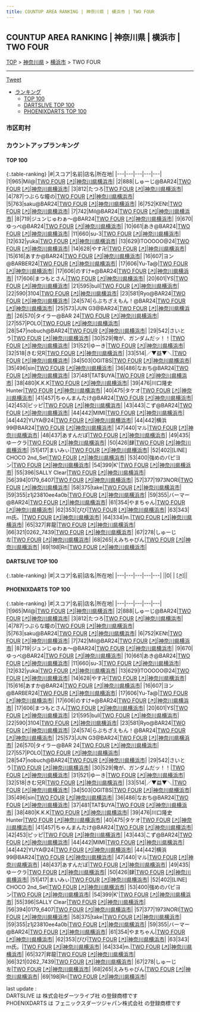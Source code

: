 ```yaml
---
title: COUNTUP AREA RANKING | 神奈川県 | 横浜市 | TWO FOUR
---
```

## COUNTUP AREA RANKING | 神奈川県 | 横浜市 | TWO FOUR

[TOP](/darts/rank/) > [神奈川県](/darts/rank/神奈川県/) > [横浜市](/darts/rank/神奈川県/横浜市/) > TWO FOUR

___

<a href="https://twitter.com/share?ref_src=twsrc%5Etfw" data-text="COUNTUP AREA RANKING | 神奈川県横浜市TWO FOUR" class="twitter-share-button" data-hashtags="DARTSLIVE,PHOENIXDARTS,darts,ダーツ" data-show-count="false">Tweet</a>

* [ランキング](#カウントアップランキング)
    * [TOP 100](#top-100)
    * [DARTSLIVE TOP 100](#dartslive-top-100)
    * [PHOENIXDARTS TOP 100](#phoenixdarts-top-100)

### 市区町村

<ul>

</ul>

### カウントアップランキング

#### TOP 100



{:.table-ranking}
|#|スコア|名前|店名|所在地|
|---|---|---|---|---|
|1|965|<span class="rank-name-pd">Mil@</span>|<a href="/darts/rank/shops/85292.html">TWO FOUR</a> <a href="https://vs.phoenixdarts.com/jp/shop/shopDetailInfo/s_85292?s_seq=85292">[↗]</a>|<a href="/darts/rank/神奈川県/横浜市">神奈川県横浜市</a>|
|2|888|<span class="rank-name-pd">しゅーじ@BAR24</span>|<a href="/darts/rank/shops/85292.html">TWO FOUR</a> <a href="https://vs.phoenixdarts.com/jp/shop/shopDetailInfo/s_85292?s_seq=85292">[↗]</a>|<a href="/darts/rank/神奈川県/横浜市">神奈川県横浜市</a>|
|3|812|<span class="rank-name-pd">たつろ</span>|<a href="/darts/rank/shops/85292.html">TWO FOUR</a> <a href="https://vs.phoenixdarts.com/jp/shop/shopDetailInfo/s_85292?s_seq=85292">[↗]</a>|<a href="/darts/rank/神奈川県/横浜市">神奈川県横浜市</a>|
|4|787|<span class="rank-name-pd">つぶらな瞳の</span>|<a href="/darts/rank/shops/85292.html">TWO FOUR</a> <a href="https://vs.phoenixdarts.com/jp/shop/shopDetailInfo/s_85292?s_seq=85292">[↗]</a>|<a href="/darts/rank/神奈川県/横浜市">神奈川県横浜市</a>|
|5|763|<span class="rank-name-pd">saku@BAR24</span>|<a href="/darts/rank/shops/85292.html">TWO FOUR</a> <a href="https://vs.phoenixdarts.com/jp/shop/shopDetailInfo/s_85292?s_seq=85292">[↗]</a>|<a href="/darts/rank/神奈川県/横浜市">神奈川県横浜市</a>|
|6|752|<span class="rank-name-pd">KENt</span>|<a href="/darts/rank/shops/85292.html">TWO FOUR</a> <a href="https://vs.phoenixdarts.com/jp/shop/shopDetailInfo/s_85292?s_seq=85292">[↗]</a>|<a href="/darts/rank/神奈川県/横浜市">神奈川県横浜市</a>|
|7|742|<span class="rank-name-pd">Mil@BAR24</span>|<a href="/darts/rank/shops/85292.html">TWO FOUR</a> <a href="https://vs.phoenixdarts.com/jp/shop/shopDetailInfo/s_85292?s_seq=85292">[↗]</a>|<a href="/darts/rank/神奈川県/横浜市">神奈川県横浜市</a>|
|8|719|<span class="rank-name-pd">ジュンじゅわぁ〜@BAR24</span>|<a href="/darts/rank/shops/85292.html">TWO FOUR</a> <a href="https://vs.phoenixdarts.com/jp/shop/shopDetailInfo/s_85292?s_seq=85292">[↗]</a>|<a href="/darts/rank/神奈川県/横浜市">神奈川県横浜市</a>|
|9|670|<span class="rank-name-pd">ゆっぺ@BAR24</span>|<a href="/darts/rank/shops/85292.html">TWO FOUR</a> <a href="https://vs.phoenixdarts.com/jp/shop/shopDetailInfo/s_85292?s_seq=85292">[↗]</a>|<a href="/darts/rank/神奈川県/横浜市">神奈川県横浜市</a>|
|10|661|<span class="rank-name-pd">あき@BAR24</span>|<a href="/darts/rank/shops/85292.html">TWO FOUR</a> <a href="https://vs.phoenixdarts.com/jp/shop/shopDetailInfo/s_85292?s_seq=85292">[↗]</a>|<a href="/darts/rank/神奈川県/横浜市">神奈川県横浜市</a>|
|11|660|<span class="rank-name-pd">su-3</span>|<a href="/darts/rank/shops/85292.html">TWO FOUR</a> <a href="https://vs.phoenixdarts.com/jp/shop/shopDetailInfo/s_85292?s_seq=85292">[↗]</a>|<a href="/darts/rank/神奈川県/横浜市">神奈川県横浜市</a>|
|12|632|<span class="rank-name-pd">yuka</span>|<a href="/darts/rank/shops/85292.html">TWO FOUR</a> <a href="https://vs.phoenixdarts.com/jp/shop/shopDetailInfo/s_85292?s_seq=85292">[↗]</a>|<a href="/darts/rank/神奈川県/横浜市">神奈川県横浜市</a>|
|13|629|<span class="rank-name-pd">ITOOOOO@24</span>|<a href="/darts/rank/shops/85292.html">TWO FOUR</a> <a href="https://vs.phoenixdarts.com/jp/shop/shopDetailInfo/s_85292?s_seq=85292">[↗]</a>|<a href="/darts/rank/神奈川県/横浜市">神奈川県横浜市</a>|
|14|628|<span class="rank-name-pd">やす卍</span>|<a href="/darts/rank/shops/85292.html">TWO FOUR</a> <a href="https://vs.phoenixdarts.com/jp/shop/shopDetailInfo/s_85292?s_seq=85292">[↗]</a>|<a href="/darts/rank/神奈川県/横浜市">神奈川県横浜市</a>|
|15|616|<span class="rank-name-pd">あすか@BAR24</span>|<a href="/darts/rank/shops/85292.html">TWO FOUR</a> <a href="https://vs.phoenixdarts.com/jp/shop/shopDetailInfo/s_85292?s_seq=85292">[↗]</a>|<a href="/darts/rank/神奈川県/横浜市">神奈川県横浜市</a>|
|16|607|<span class="rank-name-pd">ヨン@BARBER24</span>|<a href="/darts/rank/shops/85292.html">TWO FOUR</a> <a href="https://vs.phoenixdarts.com/jp/shop/shopDetailInfo/s_85292?s_seq=85292">[↗]</a>|<a href="/darts/rank/神奈川県/横浜市">神奈川県横浜市</a>|
|17|606|<span class="rank-name-pd">Yu-Ta@</span>|<a href="/darts/rank/shops/85292.html">TWO FOUR</a> <a href="https://vs.phoenixdarts.com/jp/shop/shopDetailInfo/s_85292?s_seq=85292">[↗]</a>|<a href="/darts/rank/神奈川県/横浜市">神奈川県横浜市</a>|
|17|606|<span class="rank-name-pd">のすけ⭐︎@BAR24</span>|<a href="/darts/rank/shops/85292.html">TWO FOUR</a> <a href="https://vs.phoenixdarts.com/jp/shop/shopDetailInfo/s_85292?s_seq=85292">[↗]</a>|<a href="/darts/rank/神奈川県/横浜市">神奈川県横浜市</a>|
|17|606|<span class="rank-name-pd">まつもとさん</span>|<a href="/darts/rank/shops/85292.html">TWO FOUR</a> <a href="https://vs.phoenixdarts.com/jp/shop/shopDetailInfo/s_85292?s_seq=85292">[↗]</a>|<a href="/darts/rank/神奈川県/横浜市">神奈川県横浜市</a>|
|20|601|<span class="rank-name-pd">YS</span>|<a href="/darts/rank/shops/85292.html">TWO FOUR</a> <a href="https://vs.phoenixdarts.com/jp/shop/shopDetailInfo/s_85292?s_seq=85292">[↗]</a>|<a href="/darts/rank/神奈川県/横浜市">神奈川県横浜市</a>|
|21|595|<span class="rank-name-pd">bull</span>|<a href="/darts/rank/shops/85292.html">TWO FOUR</a> <a href="https://vs.phoenixdarts.com/jp/shop/shopDetailInfo/s_85292?s_seq=85292">[↗]</a>|<a href="/darts/rank/神奈川県/横浜市">神奈川県横浜市</a>|
|22|590|<span class="rank-name-pd">3104</span>|<a href="/darts/rank/shops/85292.html">TWO FOUR</a> <a href="https://vs.phoenixdarts.com/jp/shop/shopDetailInfo/s_85292?s_seq=85292">[↗]</a>|<a href="/darts/rank/神奈川県/横浜市">神奈川県横浜市</a>|
|23|581|<span class="rank-name-pd">Ryo@BAR24</span>|<a href="/darts/rank/shops/85292.html">TWO FOUR</a> <a href="https://vs.phoenixdarts.com/jp/shop/shopDetailInfo/s_85292?s_seq=85292">[↗]</a>|<a href="/darts/rank/神奈川県/横浜市">神奈川県横浜市</a>|
|24|574|<span class="rank-name-pd">らぶちざえもん！@BAR24</span>|<a href="/darts/rank/shops/85292.html">TWO FOUR</a> <a href="https://vs.phoenixdarts.com/jp/shop/shopDetailInfo/s_85292?s_seq=85292">[↗]</a>|<a href="/darts/rank/神奈川県/横浜市">神奈川県横浜市</a>|
|25|573|<span class="rank-name-pd">JUN G3@BAR24</span>|<a href="/darts/rank/shops/85292.html">TWO FOUR</a> <a href="https://vs.phoenixdarts.com/jp/shop/shopDetailInfo/s_85292?s_seq=85292">[↗]</a>|<a href="/darts/rank/神奈川県/横浜市">神奈川県横浜市</a>|
|26|570|<span class="rank-name-pd">タイラー@BAR 24</span>|<a href="/darts/rank/shops/85292.html">TWO FOUR</a> <a href="https://vs.phoenixdarts.com/jp/shop/shopDetailInfo/s_85292?s_seq=85292">[↗]</a>|<a href="/darts/rank/神奈川県/横浜市">神奈川県横浜市</a>|
|27|557|<span class="rank-name-pd">POLO</span>|<a href="/darts/rank/shops/85292.html">TWO FOUR</a> <a href="https://vs.phoenixdarts.com/jp/shop/shopDetailInfo/s_85292?s_seq=85292">[↗]</a>|<a href="/darts/rank/神奈川県/横浜市">神奈川県横浜市</a>|
|28|547|<span class="rank-name-pd">nobuch@BAR24</span>|<a href="/darts/rank/shops/85292.html">TWO FOUR</a> <a href="https://vs.phoenixdarts.com/jp/shop/shopDetailInfo/s_85292?s_seq=85292">[↗]</a>|<a href="/darts/rank/神奈川県/横浜市">神奈川県横浜市</a>|
|29|542|<span class="rank-name-pd">さいとう</span>|<a href="/darts/rank/shops/85292.html">TWO FOUR</a> <a href="https://vs.phoenixdarts.com/jp/shop/shopDetailInfo/s_85292?s_seq=85292">[↗]</a>|<a href="/darts/rank/神奈川県/横浜市">神奈川県横浜市</a>|
|30|529|<span class="rank-name-pd">俺が、ガンダムだッ！！</span>|<a href="/darts/rank/shops/85292.html">TWO FOUR</a> <a href="https://vs.phoenixdarts.com/jp/shop/shopDetailInfo/s_85292?s_seq=85292">[↗]</a>|<a href="/darts/rank/神奈川県/横浜市">神奈川県横浜市</a>|
|31|521|<span class="rank-name-pd">ゆーき</span>|<a href="/darts/rank/shops/85292.html">TWO FOUR</a> <a href="https://vs.phoenixdarts.com/jp/shop/shopDetailInfo/s_85292?s_seq=85292">[↗]</a>|<a href="/darts/rank/神奈川県/横浜市">神奈川県横浜市</a>|
|32|518|<span class="rank-name-pd">きむ兄R</span>|<a href="/darts/rank/shops/85292.html">TWO FOUR</a> <a href="https://vs.phoenixdarts.com/jp/shop/shopDetailInfo/s_85292?s_seq=85292">[↗]</a>|<a href="/darts/rank/神奈川県/横浜市">神奈川県横浜市</a>|
|33|514|<span class="rank-name-pd">／▼益▼＼</span>|<a href="/darts/rank/shops/85292.html">TWO FOUR</a> <a href="https://vs.phoenixdarts.com/jp/shop/shopDetailInfo/s_85292?s_seq=85292">[↗]</a>|<a href="/darts/rank/神奈川県/横浜市">神奈川県横浜市</a>|
|34|503|<span class="rank-name-pd">OGITBS</span>|<a href="/darts/rank/shops/85292.html">TWO FOUR</a> <a href="https://vs.phoenixdarts.com/jp/shop/shopDetailInfo/s_85292?s_seq=85292">[↗]</a>|<a href="/darts/rank/神奈川県/横浜市">神奈川県横浜市</a>|
|35|496|<span class="rank-name-pd">sin</span>|<a href="/darts/rank/shops/85292.html">TWO FOUR</a> <a href="https://vs.phoenixdarts.com/jp/shop/shopDetailInfo/s_85292?s_seq=85292">[↗]</a>|<a href="/darts/rank/神奈川県/横浜市">神奈川県横浜市</a>|
|36|486|<span class="rank-name-pd">なおち@BAR24</span>|<a href="/darts/rank/shops/85292.html">TWO FOUR</a> <a href="https://vs.phoenixdarts.com/jp/shop/shopDetailInfo/s_85292?s_seq=85292">[↗]</a>|<a href="/darts/rank/神奈川県/横浜市">神奈川県横浜市</a>|
|37|481|<span class="rank-name-pd">TAT$UYA</span>|<a href="/darts/rank/shops/85292.html">TWO FOUR</a> <a href="https://vs.phoenixdarts.com/jp/shop/shopDetailInfo/s_85292?s_seq=85292">[↗]</a>|<a href="/darts/rank/神奈川県/横浜市">神奈川県横浜市</a>|
|38|480|<span class="rank-name-pd">K.K.K</span>|<a href="/darts/rank/shops/85292.html">TWO FOUR</a> <a href="https://vs.phoenixdarts.com/jp/shop/shopDetailInfo/s_85292?s_seq=85292">[↗]</a>|<a href="/darts/rank/神奈川県/横浜市">神奈川県横浜市</a>|
|39|476|<span class="rank-name-pd">川口隆史Hunter</span>|<a href="/darts/rank/shops/85292.html">TWO FOUR</a> <a href="https://vs.phoenixdarts.com/jp/shop/shopDetailInfo/s_85292?s_seq=85292">[↗]</a>|<a href="/darts/rank/神奈川県/横浜市">神奈川県横浜市</a>|
|40|475|<span class="rank-name-pd">タケオ</span>|<a href="/darts/rank/shops/85292.html">TWO FOUR</a> <a href="https://vs.phoenixdarts.com/jp/shop/shopDetailInfo/s_85292?s_seq=85292">[↗]</a>|<a href="/darts/rank/神奈川県/横浜市">神奈川県横浜市</a>|
|41|457|<span class="rank-name-pd">ちゃんまんたけ@BAR24</span>|<a href="/darts/rank/shops/85292.html">TWO FOUR</a> <a href="https://vs.phoenixdarts.com/jp/shop/shopDetailInfo/s_85292?s_seq=85292">[↗]</a>|<a href="/darts/rank/神奈川県/横浜市">神奈川県横浜市</a>|
|42|453|<span class="rank-name-pd">ピッピ</span>|<a href="/darts/rank/shops/85292.html">TWO FOUR</a> <a href="https://vs.phoenixdarts.com/jp/shop/shopDetailInfo/s_85292?s_seq=85292">[↗]</a>|<a href="/darts/rank/神奈川県/横浜市">神奈川県横浜市</a>|
|43|443|<span class="rank-name-pd">こず@BAR24</span>|<a href="/darts/rank/shops/85292.html">TWO FOUR</a> <a href="https://vs.phoenixdarts.com/jp/shop/shopDetailInfo/s_85292?s_seq=85292">[↗]</a>|<a href="/darts/rank/神奈川県/横浜市">神奈川県横浜市</a>|
|44|442|<span class="rank-name-pd">MIMI</span>|<a href="/darts/rank/shops/85292.html">TWO FOUR</a> <a href="https://vs.phoenixdarts.com/jp/shop/shopDetailInfo/s_85292?s_seq=85292">[↗]</a>|<a href="/darts/rank/神奈川県/横浜市">神奈川県横浜市</a>|
|44|442|<span class="rank-name-pd">YUYA@24</span>|<a href="/darts/rank/shops/85292.html">TWO FOUR</a> <a href="https://vs.phoenixdarts.com/jp/shop/shopDetailInfo/s_85292?s_seq=85292">[↗]</a>|<a href="/darts/rank/神奈川県/横浜市">神奈川県横浜市</a>|
|44|442|<span class="rank-name-pd">横浜99@BAR24</span>|<a href="/darts/rank/shops/85292.html">TWO FOUR</a> <a href="https://vs.phoenixdarts.com/jp/shop/shopDetailInfo/s_85292?s_seq=85292">[↗]</a>|<a href="/darts/rank/神奈川県/横浜市">神奈川県横浜市</a>|
|47|440|<span class="rank-name-pd">マル</span>|<a href="/darts/rank/shops/85292.html">TWO FOUR</a> <a href="https://vs.phoenixdarts.com/jp/shop/shopDetailInfo/s_85292?s_seq=85292">[↗]</a>|<a href="/darts/rank/神奈川県/横浜市">神奈川県横浜市</a>|
|48|437|<span class="rank-name-pd">あすんだぽ</span>|<a href="/darts/rank/shops/85292.html">TWO FOUR</a> <a href="https://vs.phoenixdarts.com/jp/shop/shopDetailInfo/s_85292?s_seq=85292">[↗]</a>|<a href="/darts/rank/神奈川県/横浜市">神奈川県横浜市</a>|
|49|435|<span class="rank-name-pd">ゆークラ</span>|<a href="/darts/rank/shops/85292.html">TWO FOUR</a> <a href="https://vs.phoenixdarts.com/jp/shop/shopDetailInfo/s_85292?s_seq=85292">[↗]</a>|<a href="/darts/rank/神奈川県/横浜市">神奈川県横浜市</a>|
|50|426|<span class="rank-name-pd">肆</span>|<a href="/darts/rank/shops/85292.html">TWO FOUR</a> <a href="https://vs.phoenixdarts.com/jp/shop/shopDetailInfo/s_85292?s_seq=85292">[↗]</a>|<a href="/darts/rank/神奈川県/横浜市">神奈川県横浜市</a>|
|51|417|<span class="rank-name-pd">まいみぃ</span>|<a href="/darts/rank/shops/85292.html">TWO FOUR</a> <a href="https://vs.phoenixdarts.com/jp/shop/shopDetailInfo/s_85292?s_seq=85292">[↗]</a>|<a href="/darts/rank/神奈川県/横浜市">神奈川県横浜市</a>|
|52|402|<span class="rank-name-pd">[LINE] CHOCO 2nd_Set</span>|<a href="/darts/rank/shops/85292.html">TWO FOUR</a> <a href="https://vs.phoenixdarts.com/jp/shop/shopDetailInfo/s_85292?s_seq=85292">[↗]</a>|<a href="/darts/rank/神奈川県/横浜市">神奈川県横浜市</a>|
|53|400|<span class="rank-name-pd">強めのパピヨン</span>|<a href="/darts/rank/shops/85292.html">TWO FOUR</a> <a href="https://vs.phoenixdarts.com/jp/shop/shopDetailInfo/s_85292?s_seq=85292">[↗]</a>|<a href="/darts/rank/神奈川県/横浜市">神奈川県横浜市</a>|
|54|399|<span class="rank-name-pd">K&#x27;</span>|<a href="/darts/rank/shops/85292.html">TWO FOUR</a> <a href="https://vs.phoenixdarts.com/jp/shop/shopDetailInfo/s_85292?s_seq=85292">[↗]</a>|<a href="/darts/rank/神奈川県/横浜市">神奈川県横浜市</a>|
|55|396|<span class="rank-name-pd">SALLY Clear</span>|<a href="/darts/rank/shops/85292.html">TWO FOUR</a> <a href="https://vs.phoenixdarts.com/jp/shop/shopDetailInfo/s_85292?s_seq=85292">[↗]</a>|<a href="/darts/rank/神奈川県/横浜市">神奈川県横浜市</a>|
|56|394|<span class="rank-name-pd">0179_6407</span>|<a href="/darts/rank/shops/85292.html">TWO FOUR</a> <a href="https://vs.phoenixdarts.com/jp/shop/shopDetailInfo/s_85292?s_seq=85292">[↗]</a>|<a href="/darts/rank/神奈川県/横浜市">神奈川県横浜市</a>|
|57|377|<span class="rank-name-pd">1973NORI</span>|<a href="/darts/rank/shops/85292.html">TWO FOUR</a> <a href="https://vs.phoenixdarts.com/jp/shop/shopDetailInfo/s_85292?s_seq=85292">[↗]</a>|<a href="/darts/rank/神奈川県/横浜市">神奈川県横浜市</a>|
|58|375|<span class="rank-name-pd">take</span>|<a href="/darts/rank/shops/85292.html">TWO FOUR</a> <a href="https://vs.phoenixdarts.com/jp/shop/shopDetailInfo/s_85292?s_seq=85292">[↗]</a>|<a href="/darts/rank/神奈川県/横浜市">神奈川県横浜市</a>|
|59|355|<span class="rank-name-pd">z1j23810ee4a0b</span>|<a href="/darts/rank/shops/85292.html">TWO FOUR</a> <a href="https://vs.phoenixdarts.com/jp/shop/shopDetailInfo/s_85292?s_seq=85292">[↗]</a>|<a href="/darts/rank/神奈川県/横浜市">神奈川県横浜市</a>|
|59|355|<span class="rank-name-pd">バーマー@BAR24</span>|<a href="/darts/rank/shops/85292.html">TWO FOUR</a> <a href="https://vs.phoenixdarts.com/jp/shop/shopDetailInfo/s_85292?s_seq=85292">[↗]</a>|<a href="/darts/rank/神奈川県/横浜市">神奈川県横浜市</a>|
|61|354|<span class="rank-name-pd">やまちゃん</span>|<a href="/darts/rank/shops/85292.html">TWO FOUR</a> <a href="https://vs.phoenixdarts.com/jp/shop/shopDetailInfo/s_85292?s_seq=85292">[↗]</a>|<a href="/darts/rank/神奈川県/横浜市">神奈川県横浜市</a>|
|62|353|<span class="rank-name-pd">ぴぴ</span>|<a href="/darts/rank/shops/85292.html">TWO FOUR</a> <a href="https://vs.phoenixdarts.com/jp/shop/shopDetailInfo/s_85292?s_seq=85292">[↗]</a>|<a href="/darts/rank/神奈川県/横浜市">神奈川県横浜市</a>|
|63|343|<span class="rank-name-pd">ｍ氏。</span>|<a href="/darts/rank/shops/85292.html">TWO FOUR</a> <a href="https://vs.phoenixdarts.com/jp/shop/shopDetailInfo/s_85292?s_seq=85292">[↗]</a>|<a href="/darts/rank/神奈川県/横浜市">神奈川県横浜市</a>|
|64|334|<span class="rank-name-pd">m.</span>|<a href="/darts/rank/shops/85292.html">TWO FOUR</a> <a href="https://vs.phoenixdarts.com/jp/shop/shopDetailInfo/s_85292?s_seq=85292">[↗]</a>|<a href="/darts/rank/神奈川県/横浜市">神奈川県横浜市</a>|
|65|327|<span class="rank-name-pd">昇龍</span>|<a href="/darts/rank/shops/85292.html">TWO FOUR</a> <a href="https://vs.phoenixdarts.com/jp/shop/shopDetailInfo/s_85292?s_seq=85292">[↗]</a>|<a href="/darts/rank/神奈川県/横浜市">神奈川県横浜市</a>|
|66|321|<span class="rank-name-pd">0262_7439</span>|<a href="/darts/rank/shops/85292.html">TWO FOUR</a> <a href="https://vs.phoenixdarts.com/jp/shop/shopDetailInfo/s_85292?s_seq=85292">[↗]</a>|<a href="/darts/rank/神奈川県/横浜市">神奈川県横浜市</a>|
|67|278|<span class="rank-name-pd">しゅーじ左</span>|<a href="/darts/rank/shops/85292.html">TWO FOUR</a> <a href="https://vs.phoenixdarts.com/jp/shop/shopDetailInfo/s_85292?s_seq=85292">[↗]</a>|<a href="/darts/rank/神奈川県/横浜市">神奈川県横浜市</a>|
|68|265|<span class="rank-name-pd">えみちゃびん</span>|<a href="/darts/rank/shops/85292.html">TWO FOUR</a> <a href="https://vs.phoenixdarts.com/jp/shop/shopDetailInfo/s_85292?s_seq=85292">[↗]</a>|<a href="/darts/rank/神奈川県/横浜市">神奈川県横浜市</a>|
|69|198|<span class="rank-name-pd">Rri</span>|<a href="/darts/rank/shops/85292.html">TWO FOUR</a> <a href="https://vs.phoenixdarts.com/jp/shop/shopDetailInfo/s_85292?s_seq=85292">[↗]</a>|<a href="/darts/rank/神奈川県/横浜市">神奈川県横浜市</a>|


#### DARTSLIVE TOP 100



{:.table-ranking}
|#|スコア|名前|店名|所在地|
|---|---|---|---|---|
||0|<span class="rank-name-dl"> </span>|<a href="/darts/rank/shops/.html"></a> <a href="">[↗]</a>|<a href="/darts/rank//"></a>|


#### PHOENIXDARTS TOP 100



{:.table-ranking}
|#|スコア|名前|店名|所在地|
|---|---|---|---|---|
|1|965|<span class="rank-name-pd">Mil@</span>|<a href="/darts/rank/shops/85292.html">TWO FOUR</a> <a href="https://vs.phoenixdarts.com/jp/shop/shopDetailInfo/s_85292?s_seq=85292">[↗]</a>|<a href="/darts/rank/神奈川県/横浜市">神奈川県横浜市</a>|
|2|888|<span class="rank-name-pd">しゅーじ@BAR24</span>|<a href="/darts/rank/shops/85292.html">TWO FOUR</a> <a href="https://vs.phoenixdarts.com/jp/shop/shopDetailInfo/s_85292?s_seq=85292">[↗]</a>|<a href="/darts/rank/神奈川県/横浜市">神奈川県横浜市</a>|
|3|812|<span class="rank-name-pd">たつろ</span>|<a href="/darts/rank/shops/85292.html">TWO FOUR</a> <a href="https://vs.phoenixdarts.com/jp/shop/shopDetailInfo/s_85292?s_seq=85292">[↗]</a>|<a href="/darts/rank/神奈川県/横浜市">神奈川県横浜市</a>|
|4|787|<span class="rank-name-pd">つぶらな瞳の</span>|<a href="/darts/rank/shops/85292.html">TWO FOUR</a> <a href="https://vs.phoenixdarts.com/jp/shop/shopDetailInfo/s_85292?s_seq=85292">[↗]</a>|<a href="/darts/rank/神奈川県/横浜市">神奈川県横浜市</a>|
|5|763|<span class="rank-name-pd">saku@BAR24</span>|<a href="/darts/rank/shops/85292.html">TWO FOUR</a> <a href="https://vs.phoenixdarts.com/jp/shop/shopDetailInfo/s_85292?s_seq=85292">[↗]</a>|<a href="/darts/rank/神奈川県/横浜市">神奈川県横浜市</a>|
|6|752|<span class="rank-name-pd">KENt</span>|<a href="/darts/rank/shops/85292.html">TWO FOUR</a> <a href="https://vs.phoenixdarts.com/jp/shop/shopDetailInfo/s_85292?s_seq=85292">[↗]</a>|<a href="/darts/rank/神奈川県/横浜市">神奈川県横浜市</a>|
|7|742|<span class="rank-name-pd">Mil@BAR24</span>|<a href="/darts/rank/shops/85292.html">TWO FOUR</a> <a href="https://vs.phoenixdarts.com/jp/shop/shopDetailInfo/s_85292?s_seq=85292">[↗]</a>|<a href="/darts/rank/神奈川県/横浜市">神奈川県横浜市</a>|
|8|719|<span class="rank-name-pd">ジュンじゅわぁ〜@BAR24</span>|<a href="/darts/rank/shops/85292.html">TWO FOUR</a> <a href="https://vs.phoenixdarts.com/jp/shop/shopDetailInfo/s_85292?s_seq=85292">[↗]</a>|<a href="/darts/rank/神奈川県/横浜市">神奈川県横浜市</a>|
|9|670|<span class="rank-name-pd">ゆっぺ@BAR24</span>|<a href="/darts/rank/shops/85292.html">TWO FOUR</a> <a href="https://vs.phoenixdarts.com/jp/shop/shopDetailInfo/s_85292?s_seq=85292">[↗]</a>|<a href="/darts/rank/神奈川県/横浜市">神奈川県横浜市</a>|
|10|661|<span class="rank-name-pd">あき@BAR24</span>|<a href="/darts/rank/shops/85292.html">TWO FOUR</a> <a href="https://vs.phoenixdarts.com/jp/shop/shopDetailInfo/s_85292?s_seq=85292">[↗]</a>|<a href="/darts/rank/神奈川県/横浜市">神奈川県横浜市</a>|
|11|660|<span class="rank-name-pd">su-3</span>|<a href="/darts/rank/shops/85292.html">TWO FOUR</a> <a href="https://vs.phoenixdarts.com/jp/shop/shopDetailInfo/s_85292?s_seq=85292">[↗]</a>|<a href="/darts/rank/神奈川県/横浜市">神奈川県横浜市</a>|
|12|632|<span class="rank-name-pd">yuka</span>|<a href="/darts/rank/shops/85292.html">TWO FOUR</a> <a href="https://vs.phoenixdarts.com/jp/shop/shopDetailInfo/s_85292?s_seq=85292">[↗]</a>|<a href="/darts/rank/神奈川県/横浜市">神奈川県横浜市</a>|
|13|629|<span class="rank-name-pd">ITOOOOO@24</span>|<a href="/darts/rank/shops/85292.html">TWO FOUR</a> <a href="https://vs.phoenixdarts.com/jp/shop/shopDetailInfo/s_85292?s_seq=85292">[↗]</a>|<a href="/darts/rank/神奈川県/横浜市">神奈川県横浜市</a>|
|14|628|<span class="rank-name-pd">やす卍</span>|<a href="/darts/rank/shops/85292.html">TWO FOUR</a> <a href="https://vs.phoenixdarts.com/jp/shop/shopDetailInfo/s_85292?s_seq=85292">[↗]</a>|<a href="/darts/rank/神奈川県/横浜市">神奈川県横浜市</a>|
|15|616|<span class="rank-name-pd">あすか@BAR24</span>|<a href="/darts/rank/shops/85292.html">TWO FOUR</a> <a href="https://vs.phoenixdarts.com/jp/shop/shopDetailInfo/s_85292?s_seq=85292">[↗]</a>|<a href="/darts/rank/神奈川県/横浜市">神奈川県横浜市</a>|
|16|607|<span class="rank-name-pd">ヨン@BARBER24</span>|<a href="/darts/rank/shops/85292.html">TWO FOUR</a> <a href="https://vs.phoenixdarts.com/jp/shop/shopDetailInfo/s_85292?s_seq=85292">[↗]</a>|<a href="/darts/rank/神奈川県/横浜市">神奈川県横浜市</a>|
|17|606|<span class="rank-name-pd">Yu-Ta@</span>|<a href="/darts/rank/shops/85292.html">TWO FOUR</a> <a href="https://vs.phoenixdarts.com/jp/shop/shopDetailInfo/s_85292?s_seq=85292">[↗]</a>|<a href="/darts/rank/神奈川県/横浜市">神奈川県横浜市</a>|
|17|606|<span class="rank-name-pd">のすけ⭐︎@BAR24</span>|<a href="/darts/rank/shops/85292.html">TWO FOUR</a> <a href="https://vs.phoenixdarts.com/jp/shop/shopDetailInfo/s_85292?s_seq=85292">[↗]</a>|<a href="/darts/rank/神奈川県/横浜市">神奈川県横浜市</a>|
|17|606|<span class="rank-name-pd">まつもとさん</span>|<a href="/darts/rank/shops/85292.html">TWO FOUR</a> <a href="https://vs.phoenixdarts.com/jp/shop/shopDetailInfo/s_85292?s_seq=85292">[↗]</a>|<a href="/darts/rank/神奈川県/横浜市">神奈川県横浜市</a>|
|20|601|<span class="rank-name-pd">YS</span>|<a href="/darts/rank/shops/85292.html">TWO FOUR</a> <a href="https://vs.phoenixdarts.com/jp/shop/shopDetailInfo/s_85292?s_seq=85292">[↗]</a>|<a href="/darts/rank/神奈川県/横浜市">神奈川県横浜市</a>|
|21|595|<span class="rank-name-pd">bull</span>|<a href="/darts/rank/shops/85292.html">TWO FOUR</a> <a href="https://vs.phoenixdarts.com/jp/shop/shopDetailInfo/s_85292?s_seq=85292">[↗]</a>|<a href="/darts/rank/神奈川県/横浜市">神奈川県横浜市</a>|
|22|590|<span class="rank-name-pd">3104</span>|<a href="/darts/rank/shops/85292.html">TWO FOUR</a> <a href="https://vs.phoenixdarts.com/jp/shop/shopDetailInfo/s_85292?s_seq=85292">[↗]</a>|<a href="/darts/rank/神奈川県/横浜市">神奈川県横浜市</a>|
|23|581|<span class="rank-name-pd">Ryo@BAR24</span>|<a href="/darts/rank/shops/85292.html">TWO FOUR</a> <a href="https://vs.phoenixdarts.com/jp/shop/shopDetailInfo/s_85292?s_seq=85292">[↗]</a>|<a href="/darts/rank/神奈川県/横浜市">神奈川県横浜市</a>|
|24|574|<span class="rank-name-pd">らぶちざえもん！@BAR24</span>|<a href="/darts/rank/shops/85292.html">TWO FOUR</a> <a href="https://vs.phoenixdarts.com/jp/shop/shopDetailInfo/s_85292?s_seq=85292">[↗]</a>|<a href="/darts/rank/神奈川県/横浜市">神奈川県横浜市</a>|
|25|573|<span class="rank-name-pd">JUN G3@BAR24</span>|<a href="/darts/rank/shops/85292.html">TWO FOUR</a> <a href="https://vs.phoenixdarts.com/jp/shop/shopDetailInfo/s_85292?s_seq=85292">[↗]</a>|<a href="/darts/rank/神奈川県/横浜市">神奈川県横浜市</a>|
|26|570|<span class="rank-name-pd">タイラー@BAR 24</span>|<a href="/darts/rank/shops/85292.html">TWO FOUR</a> <a href="https://vs.phoenixdarts.com/jp/shop/shopDetailInfo/s_85292?s_seq=85292">[↗]</a>|<a href="/darts/rank/神奈川県/横浜市">神奈川県横浜市</a>|
|27|557|<span class="rank-name-pd">POLO</span>|<a href="/darts/rank/shops/85292.html">TWO FOUR</a> <a href="https://vs.phoenixdarts.com/jp/shop/shopDetailInfo/s_85292?s_seq=85292">[↗]</a>|<a href="/darts/rank/神奈川県/横浜市">神奈川県横浜市</a>|
|28|547|<span class="rank-name-pd">nobuch@BAR24</span>|<a href="/darts/rank/shops/85292.html">TWO FOUR</a> <a href="https://vs.phoenixdarts.com/jp/shop/shopDetailInfo/s_85292?s_seq=85292">[↗]</a>|<a href="/darts/rank/神奈川県/横浜市">神奈川県横浜市</a>|
|29|542|<span class="rank-name-pd">さいとう</span>|<a href="/darts/rank/shops/85292.html">TWO FOUR</a> <a href="https://vs.phoenixdarts.com/jp/shop/shopDetailInfo/s_85292?s_seq=85292">[↗]</a>|<a href="/darts/rank/神奈川県/横浜市">神奈川県横浜市</a>|
|30|529|<span class="rank-name-pd">俺が、ガンダムだッ！！</span>|<a href="/darts/rank/shops/85292.html">TWO FOUR</a> <a href="https://vs.phoenixdarts.com/jp/shop/shopDetailInfo/s_85292?s_seq=85292">[↗]</a>|<a href="/darts/rank/神奈川県/横浜市">神奈川県横浜市</a>|
|31|521|<span class="rank-name-pd">ゆーき</span>|<a href="/darts/rank/shops/85292.html">TWO FOUR</a> <a href="https://vs.phoenixdarts.com/jp/shop/shopDetailInfo/s_85292?s_seq=85292">[↗]</a>|<a href="/darts/rank/神奈川県/横浜市">神奈川県横浜市</a>|
|32|518|<span class="rank-name-pd">きむ兄R</span>|<a href="/darts/rank/shops/85292.html">TWO FOUR</a> <a href="https://vs.phoenixdarts.com/jp/shop/shopDetailInfo/s_85292?s_seq=85292">[↗]</a>|<a href="/darts/rank/神奈川県/横浜市">神奈川県横浜市</a>|
|33|514|<span class="rank-name-pd">／▼益▼＼</span>|<a href="/darts/rank/shops/85292.html">TWO FOUR</a> <a href="https://vs.phoenixdarts.com/jp/shop/shopDetailInfo/s_85292?s_seq=85292">[↗]</a>|<a href="/darts/rank/神奈川県/横浜市">神奈川県横浜市</a>|
|34|503|<span class="rank-name-pd">OGITBS</span>|<a href="/darts/rank/shops/85292.html">TWO FOUR</a> <a href="https://vs.phoenixdarts.com/jp/shop/shopDetailInfo/s_85292?s_seq=85292">[↗]</a>|<a href="/darts/rank/神奈川県/横浜市">神奈川県横浜市</a>|
|35|496|<span class="rank-name-pd">sin</span>|<a href="/darts/rank/shops/85292.html">TWO FOUR</a> <a href="https://vs.phoenixdarts.com/jp/shop/shopDetailInfo/s_85292?s_seq=85292">[↗]</a>|<a href="/darts/rank/神奈川県/横浜市">神奈川県横浜市</a>|
|36|486|<span class="rank-name-pd">なおち@BAR24</span>|<a href="/darts/rank/shops/85292.html">TWO FOUR</a> <a href="https://vs.phoenixdarts.com/jp/shop/shopDetailInfo/s_85292?s_seq=85292">[↗]</a>|<a href="/darts/rank/神奈川県/横浜市">神奈川県横浜市</a>|
|37|481|<span class="rank-name-pd">TAT$UYA</span>|<a href="/darts/rank/shops/85292.html">TWO FOUR</a> <a href="https://vs.phoenixdarts.com/jp/shop/shopDetailInfo/s_85292?s_seq=85292">[↗]</a>|<a href="/darts/rank/神奈川県/横浜市">神奈川県横浜市</a>|
|38|480|<span class="rank-name-pd">K.K.K</span>|<a href="/darts/rank/shops/85292.html">TWO FOUR</a> <a href="https://vs.phoenixdarts.com/jp/shop/shopDetailInfo/s_85292?s_seq=85292">[↗]</a>|<a href="/darts/rank/神奈川県/横浜市">神奈川県横浜市</a>|
|39|476|<span class="rank-name-pd">川口隆史Hunter</span>|<a href="/darts/rank/shops/85292.html">TWO FOUR</a> <a href="https://vs.phoenixdarts.com/jp/shop/shopDetailInfo/s_85292?s_seq=85292">[↗]</a>|<a href="/darts/rank/神奈川県/横浜市">神奈川県横浜市</a>|
|40|475|<span class="rank-name-pd">タケオ</span>|<a href="/darts/rank/shops/85292.html">TWO FOUR</a> <a href="https://vs.phoenixdarts.com/jp/shop/shopDetailInfo/s_85292?s_seq=85292">[↗]</a>|<a href="/darts/rank/神奈川県/横浜市">神奈川県横浜市</a>|
|41|457|<span class="rank-name-pd">ちゃんまんたけ@BAR24</span>|<a href="/darts/rank/shops/85292.html">TWO FOUR</a> <a href="https://vs.phoenixdarts.com/jp/shop/shopDetailInfo/s_85292?s_seq=85292">[↗]</a>|<a href="/darts/rank/神奈川県/横浜市">神奈川県横浜市</a>|
|42|453|<span class="rank-name-pd">ピッピ</span>|<a href="/darts/rank/shops/85292.html">TWO FOUR</a> <a href="https://vs.phoenixdarts.com/jp/shop/shopDetailInfo/s_85292?s_seq=85292">[↗]</a>|<a href="/darts/rank/神奈川県/横浜市">神奈川県横浜市</a>|
|43|443|<span class="rank-name-pd">こず@BAR24</span>|<a href="/darts/rank/shops/85292.html">TWO FOUR</a> <a href="https://vs.phoenixdarts.com/jp/shop/shopDetailInfo/s_85292?s_seq=85292">[↗]</a>|<a href="/darts/rank/神奈川県/横浜市">神奈川県横浜市</a>|
|44|442|<span class="rank-name-pd">MIMI</span>|<a href="/darts/rank/shops/85292.html">TWO FOUR</a> <a href="https://vs.phoenixdarts.com/jp/shop/shopDetailInfo/s_85292?s_seq=85292">[↗]</a>|<a href="/darts/rank/神奈川県/横浜市">神奈川県横浜市</a>|
|44|442|<span class="rank-name-pd">YUYA@24</span>|<a href="/darts/rank/shops/85292.html">TWO FOUR</a> <a href="https://vs.phoenixdarts.com/jp/shop/shopDetailInfo/s_85292?s_seq=85292">[↗]</a>|<a href="/darts/rank/神奈川県/横浜市">神奈川県横浜市</a>|
|44|442|<span class="rank-name-pd">横浜99@BAR24</span>|<a href="/darts/rank/shops/85292.html">TWO FOUR</a> <a href="https://vs.phoenixdarts.com/jp/shop/shopDetailInfo/s_85292?s_seq=85292">[↗]</a>|<a href="/darts/rank/神奈川県/横浜市">神奈川県横浜市</a>|
|47|440|<span class="rank-name-pd">マル</span>|<a href="/darts/rank/shops/85292.html">TWO FOUR</a> <a href="https://vs.phoenixdarts.com/jp/shop/shopDetailInfo/s_85292?s_seq=85292">[↗]</a>|<a href="/darts/rank/神奈川県/横浜市">神奈川県横浜市</a>|
|48|437|<span class="rank-name-pd">あすんだぽ</span>|<a href="/darts/rank/shops/85292.html">TWO FOUR</a> <a href="https://vs.phoenixdarts.com/jp/shop/shopDetailInfo/s_85292?s_seq=85292">[↗]</a>|<a href="/darts/rank/神奈川県/横浜市">神奈川県横浜市</a>|
|49|435|<span class="rank-name-pd">ゆークラ</span>|<a href="/darts/rank/shops/85292.html">TWO FOUR</a> <a href="https://vs.phoenixdarts.com/jp/shop/shopDetailInfo/s_85292?s_seq=85292">[↗]</a>|<a href="/darts/rank/神奈川県/横浜市">神奈川県横浜市</a>|
|50|426|<span class="rank-name-pd">肆</span>|<a href="/darts/rank/shops/85292.html">TWO FOUR</a> <a href="https://vs.phoenixdarts.com/jp/shop/shopDetailInfo/s_85292?s_seq=85292">[↗]</a>|<a href="/darts/rank/神奈川県/横浜市">神奈川県横浜市</a>|
|51|417|<span class="rank-name-pd">まいみぃ</span>|<a href="/darts/rank/shops/85292.html">TWO FOUR</a> <a href="https://vs.phoenixdarts.com/jp/shop/shopDetailInfo/s_85292?s_seq=85292">[↗]</a>|<a href="/darts/rank/神奈川県/横浜市">神奈川県横浜市</a>|
|52|402|<span class="rank-name-pd">[LINE] CHOCO 2nd_Set</span>|<a href="/darts/rank/shops/85292.html">TWO FOUR</a> <a href="https://vs.phoenixdarts.com/jp/shop/shopDetailInfo/s_85292?s_seq=85292">[↗]</a>|<a href="/darts/rank/神奈川県/横浜市">神奈川県横浜市</a>|
|53|400|<span class="rank-name-pd">強めのパピヨン</span>|<a href="/darts/rank/shops/85292.html">TWO FOUR</a> <a href="https://vs.phoenixdarts.com/jp/shop/shopDetailInfo/s_85292?s_seq=85292">[↗]</a>|<a href="/darts/rank/神奈川県/横浜市">神奈川県横浜市</a>|
|54|399|<span class="rank-name-pd">K&#x27;</span>|<a href="/darts/rank/shops/85292.html">TWO FOUR</a> <a href="https://vs.phoenixdarts.com/jp/shop/shopDetailInfo/s_85292?s_seq=85292">[↗]</a>|<a href="/darts/rank/神奈川県/横浜市">神奈川県横浜市</a>|
|55|396|<span class="rank-name-pd">SALLY Clear</span>|<a href="/darts/rank/shops/85292.html">TWO FOUR</a> <a href="https://vs.phoenixdarts.com/jp/shop/shopDetailInfo/s_85292?s_seq=85292">[↗]</a>|<a href="/darts/rank/神奈川県/横浜市">神奈川県横浜市</a>|
|56|394|<span class="rank-name-pd">0179_6407</span>|<a href="/darts/rank/shops/85292.html">TWO FOUR</a> <a href="https://vs.phoenixdarts.com/jp/shop/shopDetailInfo/s_85292?s_seq=85292">[↗]</a>|<a href="/darts/rank/神奈川県/横浜市">神奈川県横浜市</a>|
|57|377|<span class="rank-name-pd">1973NORI</span>|<a href="/darts/rank/shops/85292.html">TWO FOUR</a> <a href="https://vs.phoenixdarts.com/jp/shop/shopDetailInfo/s_85292?s_seq=85292">[↗]</a>|<a href="/darts/rank/神奈川県/横浜市">神奈川県横浜市</a>|
|58|375|<span class="rank-name-pd">take</span>|<a href="/darts/rank/shops/85292.html">TWO FOUR</a> <a href="https://vs.phoenixdarts.com/jp/shop/shopDetailInfo/s_85292?s_seq=85292">[↗]</a>|<a href="/darts/rank/神奈川県/横浜市">神奈川県横浜市</a>|
|59|355|<span class="rank-name-pd">z1j23810ee4a0b</span>|<a href="/darts/rank/shops/85292.html">TWO FOUR</a> <a href="https://vs.phoenixdarts.com/jp/shop/shopDetailInfo/s_85292?s_seq=85292">[↗]</a>|<a href="/darts/rank/神奈川県/横浜市">神奈川県横浜市</a>|
|59|355|<span class="rank-name-pd">バーマー@BAR24</span>|<a href="/darts/rank/shops/85292.html">TWO FOUR</a> <a href="https://vs.phoenixdarts.com/jp/shop/shopDetailInfo/s_85292?s_seq=85292">[↗]</a>|<a href="/darts/rank/神奈川県/横浜市">神奈川県横浜市</a>|
|61|354|<span class="rank-name-pd">やまちゃん</span>|<a href="/darts/rank/shops/85292.html">TWO FOUR</a> <a href="https://vs.phoenixdarts.com/jp/shop/shopDetailInfo/s_85292?s_seq=85292">[↗]</a>|<a href="/darts/rank/神奈川県/横浜市">神奈川県横浜市</a>|
|62|353|<span class="rank-name-pd">ぴぴ</span>|<a href="/darts/rank/shops/85292.html">TWO FOUR</a> <a href="https://vs.phoenixdarts.com/jp/shop/shopDetailInfo/s_85292?s_seq=85292">[↗]</a>|<a href="/darts/rank/神奈川県/横浜市">神奈川県横浜市</a>|
|63|343|<span class="rank-name-pd">ｍ氏。</span>|<a href="/darts/rank/shops/85292.html">TWO FOUR</a> <a href="https://vs.phoenixdarts.com/jp/shop/shopDetailInfo/s_85292?s_seq=85292">[↗]</a>|<a href="/darts/rank/神奈川県/横浜市">神奈川県横浜市</a>|
|64|334|<span class="rank-name-pd">m.</span>|<a href="/darts/rank/shops/85292.html">TWO FOUR</a> <a href="https://vs.phoenixdarts.com/jp/shop/shopDetailInfo/s_85292?s_seq=85292">[↗]</a>|<a href="/darts/rank/神奈川県/横浜市">神奈川県横浜市</a>|
|65|327|<span class="rank-name-pd">昇龍</span>|<a href="/darts/rank/shops/85292.html">TWO FOUR</a> <a href="https://vs.phoenixdarts.com/jp/shop/shopDetailInfo/s_85292?s_seq=85292">[↗]</a>|<a href="/darts/rank/神奈川県/横浜市">神奈川県横浜市</a>|
|66|321|<span class="rank-name-pd">0262_7439</span>|<a href="/darts/rank/shops/85292.html">TWO FOUR</a> <a href="https://vs.phoenixdarts.com/jp/shop/shopDetailInfo/s_85292?s_seq=85292">[↗]</a>|<a href="/darts/rank/神奈川県/横浜市">神奈川県横浜市</a>|
|67|278|<span class="rank-name-pd">しゅーじ左</span>|<a href="/darts/rank/shops/85292.html">TWO FOUR</a> <a href="https://vs.phoenixdarts.com/jp/shop/shopDetailInfo/s_85292?s_seq=85292">[↗]</a>|<a href="/darts/rank/神奈川県/横浜市">神奈川県横浜市</a>|
|68|265|<span class="rank-name-pd">えみちゃびん</span>|<a href="/darts/rank/shops/85292.html">TWO FOUR</a> <a href="https://vs.phoenixdarts.com/jp/shop/shopDetailInfo/s_85292?s_seq=85292">[↗]</a>|<a href="/darts/rank/神奈川県/横浜市">神奈川県横浜市</a>|
|69|198|<span class="rank-name-pd">Rri</span>|<a href="/darts/rank/shops/85292.html">TWO FOUR</a> <a href="https://vs.phoenixdarts.com/jp/shop/shopDetailInfo/s_85292?s_seq=85292">[↗]</a>|<a href="/darts/rank/神奈川県/横浜市">神奈川県横浜市</a>|


<div class="footer border-top border-gray-light mt-5 pt-3 text-right text-gray">
    last update : <span style="font-weight: italic" id="foot_last_modified"></span><br />
    DARTSLIVE は 株式会社ダーツライブ社 の登録商標です<br />
    PHOENIXDARTS は フェニックスダーツジャパン株式会社 の登録商標です<br />
</div>

<script src="https://cdnjs.cloudflare.com/ajax/libs/jquery.tablesorter/2.31.3/js/jquery.tablesorter.min.js" integrity="sha512-qzgd5cYSZcosqpzpn7zF2ZId8f/8CHmFKZ8j7mU4OUXTNRd5g+ZHBPsgKEwoqxCtdQvExE5LprwwPAgoicguNg==" crossorigin="anonymous" referrerpolicy="no-referrer"></script>
<link rel="stylesheet" href="https://cdnjs.cloudflare.com/ajax/libs/jquery.tablesorter/2.31.3/css/theme.default.min.css" integrity="sha512-wghhOJkjQX0Lh3NSWvNKeZ0ZpNn+SPVXX1Qyc9OCaogADktxrBiBdKGDoqVUOyhStvMBmJQ8ZdMHiR3wuEq8+w==" crossorigin="anonymous" referrerpolicy="no-referrer" />
<script>
$(function() {
    $(".table-ranking").tablesorter({sortList:[[0, 0]]});
    $("#foot_last_modified").text(formatDate(new Date(document.lastModified), 'yyyy-MM-dd HH:mm:ss'));
});
</script>

<script async src="https://platform.twitter.com/widgets.js" charset="utf-8"></script>
